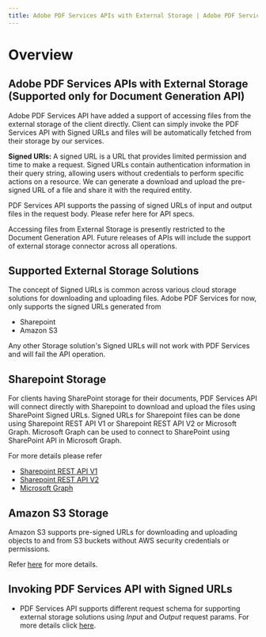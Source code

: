 ```yaml
---
title: Adobe PDF Services APIs with External Storage | Adobe PDF Services
---
```

# Overview

## **Adobe PDF Services APIs with External Storage (Supported only for Document Generation API)**

Adobe PDF Services API have added a support of accessing files from the external storage of the client directly. Client can simply invoke the PDF Services API with Signed URLs and files will be automatically fetched from their storage by our services.

**Signed URIs:** A signed URL is a URL that provides limited permission and time to make a request. Signed URLs contain authentication information in their query string, allowing users without credentials to perform specific actions on a resource. We can generate a download and upload the pre-signed URL of a file and share it with the required entity.

PDF Services API supports the passing of signed URLs of input and output files in the request body. Please refer here for API specs.

<InlineAlert slots="text"/>

Accessing files from External Storage is presently restricted to the Document Generation API. Future releases of APIs will include the support of external storage connector across all operations.

## Supported External Storage Solutions

The concept of Signed URLs is common across various cloud storage solutions for downloading and uploading files. Adobe PDF Services for now, only supports the signed URLs generated from
- Sharepoint
- Amazon S3

Any other Storage solution's Signed URLs will not work with PDF Services and will fail the API operation.

## Sharepoint Storage
For clients having SharePoint storage for their documents, PDF Services API will connect directly with Sharepoint to download and upload the files using SharePoint Signed URLs. Signed URLs for Sharepoint files can be done using Sharepoint REST API V1 or Sharepoint REST API V2 or Microsoft Graph. Microsoft Graph can be used to connect to SharePoint using SharePoint API in Microsoft Graph.

For more details please refer 
- [Sharepoint REST API V1](https://learn.microsoft.com/en-us/sharepoint/dev/sp-add-ins/get-to-know-the-sharepoint-rest-service?tabs=csom)
- [Sharepoint REST API V2](https://learn.microsoft.com/en-us/sharepoint/dev/apis/sharepoint-rest-graph)
- [Microsoft Graph](https://learn.microsoft.com/en-us/graph/overview)

## Amazon S3 Storage

Amazon S3 supports pre-signed URLs for downloading and uploading objects to and from S3 buckets without AWS security credentials or permissions.

Refer [here](https://docs.aws.amazon.com/AmazonS3/latest/userguide/using-presigned-url.html) for more details.

## Invoking PDF Services API with Signed URLs


- PDF Services API supports different request schema for supporting external storage solutions using _Input_ and _Output_ request params. For more details click [here](../../../apis/#tag/Document-Generation).




